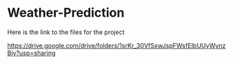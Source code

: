 # Weather-Prediction


Here is the link to the files for the project


https://drive.google.com/drive/folders/1srKr_30VfSxwJspFWsfEIbUUyWynzBjv?usp=sharing
